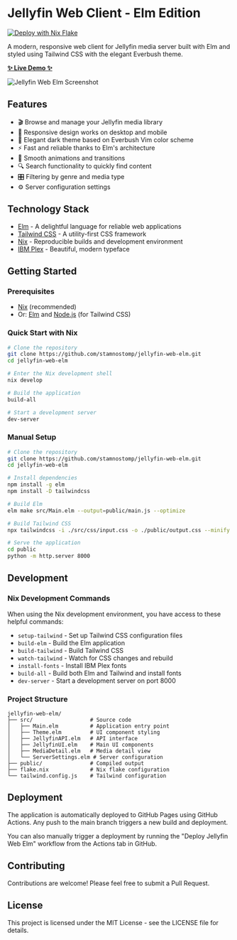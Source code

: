 # Jellyfin Web Client - Elm Edition

[![Deploy with Nix Flake](https://github.com/stamnostomp/jellyfin-web-elm/actions/workflows/flake-deploy.yml/badge.svg)](https://github.com/stamnostomp/jellyfin-web-elm/actions/workflows/flake-deploy.yml)

A modern, responsive web client for Jellyfin media server built with Elm and styled using Tailwind CSS with the elegant Everbush theme.

**[✨ Live Demo ✨](https://stamnostomp.github.io/jellyfin-web-elm/)**

![Jellyfin Web Elm Screenshot](https://i.imgur.com/64TCq42.png)

## Features

- 🎬 Browse and manage your Jellyfin media library
- 📱 Responsive design works on desktop and mobile
- 🎨 Elegant dark theme based on Everbush Vim color scheme
- ⚡ Fast and reliable thanks to Elm's architecture
- 🔄 Smooth animations and transitions
- 🔍 Search functionality to quickly find content
- 🎛️ Filtering by genre and media type
- ⚙️ Server configuration settings

## Technology Stack

- [Elm](https://elm-lang.org/) - A delightful language for reliable web applications
- [Tailwind CSS](https://tailwindcss.com/) - A utility-first CSS framework
- [Nix](https://nixos.org/) - Reproducible builds and development environment
- [IBM Plex](https://www.ibm.com/plex/) - Beautiful, modern typeface

## Getting Started

### Prerequisites

- [Nix](https://nixos.org/download.html) (recommended)
- Or: [Elm](https://guide.elm-lang.org/install/elm.html) and [Node.js](https://nodejs.org/) (for Tailwind CSS)

### Quick Start with Nix

```bash
# Clone the repository
git clone https://github.com/stamnostomp/jellyfin-web-elm.git
cd jellyfin-web-elm

# Enter the Nix development shell
nix develop

# Build the application
build-all

# Start a development server
dev-server
```

### Manual Setup

```bash
# Clone the repository
git clone https://github.com/stamnostomp/jellyfin-web-elm.git
cd jellyfin-web-elm

# Install dependencies
npm install -g elm
npm install -D tailwindcss

# Build Elm
elm make src/Main.elm --output=public/main.js --optimize

# Build Tailwind CSS
npx tailwindcss -i ./src/css/input.css -o ./public/output.css --minify

# Serve the application
cd public
python -m http.server 8000
```

## Development

### Nix Development Commands

When using the Nix development environment, you have access to these helpful commands:

- `setup-tailwind` - Set up Tailwind CSS configuration files
- `build-elm` - Build the Elm application
- `build-tailwind` - Build Tailwind CSS
- `watch-tailwind` - Watch for CSS changes and rebuild
- `install-fonts` - Install IBM Plex fonts
- `build-all` - Build both Elm and Tailwind and install fonts
- `dev-server` - Start a development server on port 8000

### Project Structure

```
jellyfin-web-elm/
├── src/                  # Source code
│   ├── Main.elm          # Application entry point
│   ├── Theme.elm         # UI component styling
│   ├── JellyfinAPI.elm   # API interface
│   ├── JellyfinUI.elm    # Main UI components
│   ├── MediaDetail.elm   # Media detail view
│   └── ServerSettings.elm # Server configuration
├── public/               # Compiled output
├── flake.nix             # Nix flake configuration
└── tailwind.config.js    # Tailwind configuration
```

## Deployment

The application is automatically deployed to GitHub Pages using GitHub Actions. Any push to the main branch triggers a new build and deployment.

You can also manually trigger a deployment by running the "Deploy Jellyfin Web Elm" workflow from the Actions tab in GitHub.

## Contributing

Contributions are welcome! Please feel free to submit a Pull Request.

## License

This project is licensed under the MIT License - see the LICENSE file for details.
